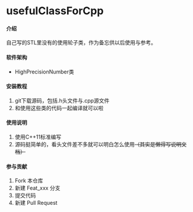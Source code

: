 # usefulClassForCpp

#### 介绍
自己写的STL里没有的使用轮子类，作为备忘供以后使用与参考。

#### 软件架构
- HighPrecisionNumber类


#### 安装教程

1.  git下载源码，包括.h头文件与.cpp源文件
2.  和使用这些类的代码一起编译就可以啦

#### 使用说明

1.  使用C++11标准编写
2.  源码挺简单的，看头文件差不多就可以明白怎么使用~~（其实是懒得写说明文档）~~

#### 参与贡献

1.  Fork 本仓库
2.  新建 Feat_xxx 分支
3.  提交代码
4.  新建 Pull Request
